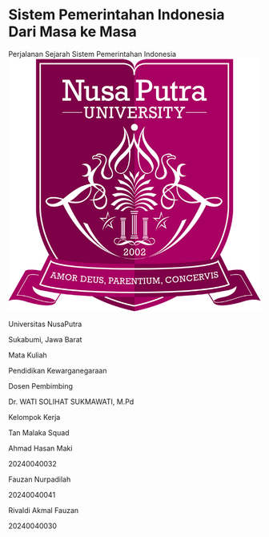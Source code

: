 # Sistem Pemerintahan Indonesia <br>Dari Masa ke Masa

<div class="pt-2">
  <span class="text-xl opacity-80">
    Perjalanan Sejarah Sistem Pemerintahan Indonesia
  </span>
</div>

<div class="fixed bottom-2 left-1/2 transform -translate-x-1/2 w-[90%]">
  <div class="p-4 bg-black/20 backdrop-blur-md rounded-lg border border-white/20 text-white shadow-xl">
    <div class="flex flex-wrap items-center justify-between gap-4">
      <div class="flex items-center gap-3">
        <img src="../img/logo-university.png" class="w-12 h-12 object-contain" alt="Logo Universitas NusaPutra" />
        <div>
          <p class="font-bold text-sm">Universitas NusaPutra</p>
          <p class="text-xs opacity-75">Sukabumi, Jawa Barat</p>
        </div>
      </div>
      <div class="text-center">
        <p class="text-xs opacity-75">Mata Kuliah</p>
        <p class="font-bold text-sm">Pendidikan Kewarganegaraan</p>
      </div>
      <div class="text-center">
        <p class="text-xs opacity-75">Dosen Pembimbing</p>
        <p class="font-bold text-sm">Dr. WATI SOLIHAT SUKMAWATI, M.Pd</p>
      </div>
      <div class="text-center relative group">
        <p class="text-xs opacity-75">Kelompok Kerja</p>
        <p class="font-bold text-sm cursor-pointer hover:text-yellow-200 transition-colors">
          Tan Malaka Squad
        </p>
        <div class="absolute bottom-full right-0 mb-2 w-64 opacity-0 group-hover:opacity-100 transition-all duration-300 ease-in-out">
          <div class="bg-white/90 backdrop-blur p-4 rounded-lg shadow-xl border border-white/20 text-black">
            <div class="flex flex-col gap-3">
              <div class="flex items-center gap-2">
                <carbon:user-avatar class="w-5 h-5 text-gray-600" />
                <div class="flex-1">
                  <p class="font-medium">Ahmad Hasan Maki</p>
                  <p class="text-xs opacity-75">20240040032</p>
                </div>
              </div>
              <div class="flex items-center gap-2">
                <carbon:user-avatar class="w-5 h-5 text-gray-600" />
                <div class="flex-1">
                  <p class="font-medium">Fauzan Nurpadilah</p>
                  <p class="text-xs opacity-75">20240040041</p>
                </div>
              </div>
              <div class="flex items-center gap-2">
                <carbon:user-avatar class="w-5 h-5 text-gray-600" />
                <div class="flex-1">
                  <p class="font-medium">Rivaldi Akmal Fauzan</p>
                  <p class="text-xs opacity-75">20240040030</p>
                </div>
              </div>
            </div>
          </div>
        </div>
      </div>
    </div>
  </div>
</div>

<style>
.slidev-layout.cover {
  background-color: rgba(0, 0, 0, 0.4);
  h1 {
    @apply text-white text-shadow-lg;
  }
}
</style>

